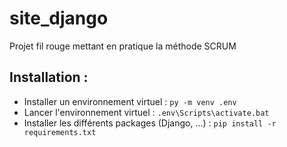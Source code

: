 # site_django
Projet fil rouge mettant en pratique la méthode SCRUM

## Installation :
- Installer un environnement virtuel : `py -m venv .env`
- Lancer l'environnement virtuel : `.env\Scripts\activate.bat`
- Installer les différents packages (Django, ...) : `pip install -r requirements.txt`
